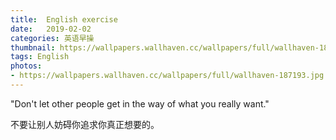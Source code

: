 ```yaml
---
title:  English exercise
date:   2019-02-02
categories: 英语早操
thumbnail: https://wallpapers.wallhaven.cc/wallpapers/full/wallhaven-187193.jpg
tags: English
photos:
- https://wallpapers.wallhaven.cc/wallpapers/full/wallhaven-187193.jpg
---
```


"Don't let other people get in the way of what you really want."
<p>不要让别人妨碍你追求你真正想要的。</p>
